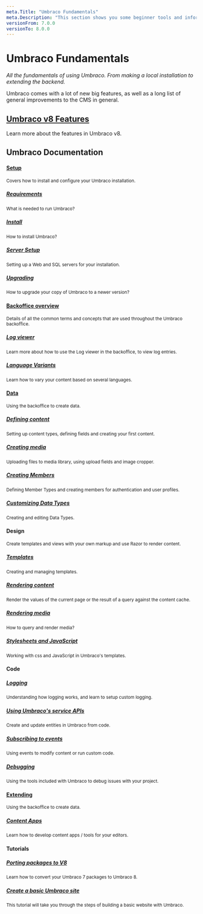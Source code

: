 ```yaml
---
meta.Title: "Umbraco Fundamentals"
meta.Description: "This section shows you some beginner tools and information to get your started with Umbraco 8. From making a local installation to extending the backoffice."
versionFrom: 7.0.0
versionTo: 8.0.0
---
```


# Umbraco Fundamentals

*All the fundamentals of using Umbraco. From making a local installation to extending the backend.*

Umbraco comes with a lot of new big features, as well as a long list of general improvements to the CMS in general.

## [Umbraco v8 Features](New-in-V8.md)

Learn more about the features in Umbraco v8.

## Umbraco Documentation

<div class="row implementation">
    <div class="col-sm-12"></div>
</div>
<div class="row">
    <div class="col-xs-3 point">
    </div>
    <div class="col-xs-3">
        <span class="dot big icon-Wrench">
            <span class="line v-line"></span>
            <span class="line h-line"></span>
        </span>
        <span class="dot small">
            <span class="line v-line"></span>
            <span class="line h-line"></span>
        </span>
        <span class="dot small">
            <span class="line v-line"></span>
            <span class="line h-line"></span>
        </span>
    </div>
    <div class="col-xs-9">
        <div class="row explain">
            <div class="col-xs-12">
                <h4 class="text-right"><a href="Setup/">Setup</a></h4>
                <small>Covers how to install and configure your Umbraco installation.</small>
            </div>
            <div class="col-sm-6">
                <h5><a href="Setup/Requirements/">Requirements</a></h5>
                <small>What is needed to run Umbraco?</small>
            </div>
            <div class="col-sm-6">
                <h5><a href="Setup/Install/">Install</a></h5>
                <small>How to install Umbraco?</small>
            </div>
            <div class="col-sm-6">
                <h5><a href="Setup/Server-Setup/">Server Setup</a></h5>
                <small>Setting up a Web and SQL servers for your installation.</small>
            </div>
            <div class="col-sm-6">
                <h5><a href="Setup/Upgrading/">Upgrading</a></h5>
                <small>How to upgrade your copy of Umbraco to a newer version?</small>
            </div>
        </div>
    </div>
</div>

<div class="row">
    <div class="col-xs-3">
        <span class="dot big  icon-untitled">
            <span class="line v-line top"></span>
            <span class="line v-line"></span>
            <span class="line h-line"></span>
        </span>
        <span class="dot small">
            <span class="line v-line"></span>
            <span class="line h-line"></span>
        </span>
    </div>
    <div class="col-xs-9">
        <div class="row explain">
            <div class="col-xs-12">
                <h4 class="text-right"><a href="Backoffice/">Backoffice overview</a></h4>
                <small>Details of all the common terms and concepts that are used throughout the Umbraco backoffice.</small>
            </div>
            <div class="col-sm-6">
                <h5><a href="Backoffice/LogViewer">Log viewer</a></h5>
                <small>Learn more about how to use the Log viewer in the backoffice, to view log entries.</small>
            </div>
            <div class="col-sm-6">
                <h5><a href="Backoffice/Variants">Language Variants</a></h5>
                <small>Learn how to vary your content based on several languages.</small>
            </div>
        </div>
    </div>
</div>

<div class="row">
    <div class="col-xs-3">
        <span class="dot big  icon-untitled">
            <span class="line v-line top"></span>
            <span class="line v-line"></span>
            <span class="line h-line"></span>
        </span>
        <span class="dot small">
            <span class="line v-line"></span>
            <span class="line h-line"></span>
        </span>
        <span class="dot small">
            <span class="line v-line"></span>
            <span class="line h-line"></span>
        </span>
    </div>
    <div class="col-xs-9">
        <div class="row explain">
            <div class="col-xs-12">
                <h4 class="text-right"><a href="Data/">Data</a></h4>
                <small>Using the backoffice to create data.</small>
            </div>
            <div class="col-sm-6">
                <h5><a href="Data/Defining-content">Defining content</a></h5>
                <small>Setting up content types, defining fields and creating your first content.</small>
            </div>
            <div class="col-sm-6">
                <h5><a href="Data/Creating-Media/">Creating media</a></h5>
                <small>Uploading files to media library, using upload fields and image cropper.</small>
            </div>
            <div class="col-sm-6">
                <h5><a href="Data/Members/">Creating Members</a></h5>
                <small>Defining Member Types and creating members for authentication and user profiles.</small>
            </div>
            <div class="col-sm-6">
                <h5><a href="Data/Data-Types/">Customizing Data Types</a></h5>
                <small>Creating and editing Data Types.</small>
            </div>
        </div>
    </div>
</div>

<div class="row">
    <div class="col-xs-3">
        <span class="dot big icon-Palette">
            <span class="line v-line top"></span>
            <span class="line v-line"></span>
            <span class="line h-line"></span>
        </span>
        <span class="dot small">
            <span class="line v-line"></span>
            <span class="line h-line"></span>
        </span>
        <span class="dot small">
            <span class="line v-line"></span>
            <span class="line h-line"></span>
        </span>
    </div>
    <div class="col-xs-9">
        <div class="row explain">
            <div class="col-xs-12">
                <h4 class="text-right">Design</h4>
                <small>Create templates and views with your own markup and use Razor to render content.</small>
            </div>
            <div class="col-sm-6">
                <h5><a href="Design/Templates/">Templates</a></h5>
                <small>Creating and managing templates.</small>
            </div>
            <div class="col-sm-6">
                <h5><a href="Design/Rendering-Content">Rendering content</a></h5>
                <small>Render the values of the current page or the result of a query against the content cache.</small>
            </div>
            <div class="col-sm-6">
                <h5><a href="Design/Rendering-Media/">Rendering media</a></h5>
                <small>How to query and render media?</small>
            </div>
            <div class="col-sm-6">
                <h5><a href="Design/Stylesheets-JavaScript/">Stylesheets and JavaScript</a></h5>
                <small>Working with css and JavaScript in Umbraco's templates.</small>
            </div>
        </div>
    </div>
</div>

<div class="row">
    <div class="col-xs-3">
        <span class="dot big icon-Code">
            <span class="line v-line top"></span>
            <span class="line v-line"></span>
            <span class="line h-line"></span>
        </span>
        <span class="dot small">
            <span class="line v-line"></span>
            <span class="line h-line"></span>
        </span>
        <span class="dot small">
            <span class="line v-line"></span>
            <span class="line h-line"></span>
        </span>
    </div>
    <div class="col-xs-9">
        <div class="row explain">
            <div class="col-xs-12">
                <h4 class="text-right">Code</h4>
            </div>
            <div class="col-sm-6">
                <h5><a href="Code/Debugging/Logging">Logging</a></h5>
                <small>Understanding how logging works, and learn to setup custom logging.</small>
            </div>
            <div class="col-sm-6">
                <h5><a href="Code/Umbraco-Services/">Using Umbraco's service APIs</a></h5>
                <small>Create and update entities in Umbraco from code.</small>
            </div>
            <div class="col-sm-6">
                <h5><a href="Code/Subscribing-To-Events/">Subscribing to events</a></h5>
                <small>Using events to modify content or run custom code.</small>
            </div>
            <div class="col-sm-6">
                <h5><a href="Code/Debugging/">Debugging</a></h5>
                <small>Using the tools included with Umbraco to debug issues with your project.</small>
            </div>
        </div>
    </div>
</div>

<div class="row">
    <div class="col-xs-3">
        <span class="dot big  icon-untitled">
            <span class="line v-line top"></span>
            <span class="line v-line"></span>
            <span class="line h-line"></span>
        </span>
        <span class="dot small">
            <span class="line v-line"></span>
            <span class="line h-line"></span>
        </span>
    </div>
    <div class="col-xs-9">
        <div class="row explain">
            <div class="col-xs-12">
                <h4 class="text-right"><a href="../Extending/">Extending</a></h4>
                <small>Using the backoffice to create data.</small>
            </div>
            <div class="col-sm-6">
                <h5><a href="../Extending/Content-Apps/">Content Apps</a></h5>
                <small>Learn how to develop content apps / tools for your editors.</small>
            </div>
        </div>
    </div>
</div>

<div class="row">
    <div class="col-xs-3">
        <span class="dot big icon-Code">
            <span class="line v-line top"></span>
            <span class="line v-line"></span>
            <span class="line h-line"></span>
        </span>
        <span class="dot small">
            <span class="line h-line"></span>
        </span>
    </div>
    <div class="col-xs-9">
        <div class="row explain">
            <div class="col-xs-12">
                <h4 class="text-right">Tutorials</h4>
            </div>
            <div class="col-sm-6">
                <h5><a href="../Tutorials/Porting-Packages-V8">Porting packages to V8</a></h5>
                <small>Learn how to convert your Umbraco 7 packages to Umbraco 8.</small>
            </div>
            <div class="col-sm-6">
                <h5><a href="../Tutorials/Creating-Basic-Site">Create a basic Umbraco site</a></h5>
                <small>This tutorial will take you through the steps of building a basic website with Umbraco.</small>
            </div>
        </div>
    </div>
</div>
